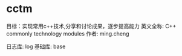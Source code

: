 # cctm
目标：实现常用c++技术,分享和讨论成果，逐步提高能力
英文全称: C++ commonly technology modules
作者: ming.cheng

日志库: log
基础库: base
